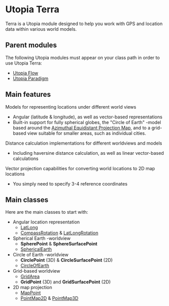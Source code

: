 # Utopia Terra
Terra is a Utopia module designed to help you work with GPS and location data within various world models.

## Parent modules
The following Utopia modules must appear on your class path in order to use Utopia Terra:
- [Utopia Flow](https://github.com/Mikkomario/Utopia-Scala/tree/master/Flow)
- [Utopia Paradigm](https://github.com/Mikkomario/Utopia-Scala/tree/master/Paradigm)

## Main features
Models for representing locations under different world views
- Angular (latitude & longitude), as well as vector-based representations
- Built-in support for fully spherical globes, the "Circle of Earth" -model based around the 
  [Azimuthal Equidistant Projection Map](https://pro.arcgis.com/en/pro-app/latest/help/mapping/properties/azimuthal-equidistant.htm), and to a grid-based view suitable for 
  smaller areas, such as individual cities.

Distance calculation implementations for different worldviews and models
- Including haversine distance calculation, as well as linear vector-based calculations

Vector projection capabilities for converting world locations to 2D map locations
- You simply need to specify 3-4 reference coordinates

## Main classes
Here are the main classes to start with:
- Angular location representation
  - [LatLong](https://github.com/Mikkomario/Utopia-Scala/blob/master/Terra/src/utopia/terra/model/angular/LatLong.scala)
  - [CompassRotation](https://github.com/Mikkomario/Utopia-Scala/blob/master/Terra/src/utopia/terra/model/angular/CompassRotation.scala) & 
    [LatLongRotation](https://github.com/Mikkomario/Utopia-Scala/blob/master/Terra/src/utopia/terra/model/angular/LatLongRotation.scala)
- Spherical Earth -worldview
  - **SpherePoint** & **SphereSurfacePoint**
  - [SphericalEarth](https://github.com/Mikkomario/Utopia-Scala/blob/master/Terra/src/utopia/terra/controller/coordinate/world/SphericalEarth.scala)
- Circle of Earth -worldview
  - **CirclePoint** (3D) & **CircleSurfacePoint** (2D)
  - [CircleOfEarth](https://github.com/Mikkomario/Utopia-Scala/blob/master/Terra/src/utopia/terra/controller/coordinate/world/CircleOfEarth.scala)
- Grid-based worldview
  - [GridArea](https://github.com/Mikkomario/Utopia-Scala/blob/master/Terra/src/utopia/terra/controller/coordinate/world/GridArea.scala)
  - **GridPoint** (3D) and **GridSurfacePoint** (2D)
- 2D map projection
  - [MapPoint](https://github.com/Mikkomario/Utopia-Scala/blob/master/Terra/src/utopia/terra/model/map/MapPoint.scala)
  - [PointMap2D](https://github.com/Mikkomario/Utopia-Scala/blob/master/Terra/src/utopia/terra/controller/coordinate/map/PointMap2D.scala) & 
    [PointMap3D](https://github.com/Mikkomario/Utopia-Scala/blob/master/Terra/src/utopia/terra/controller/coordinate/map/PointMap3D.scala)